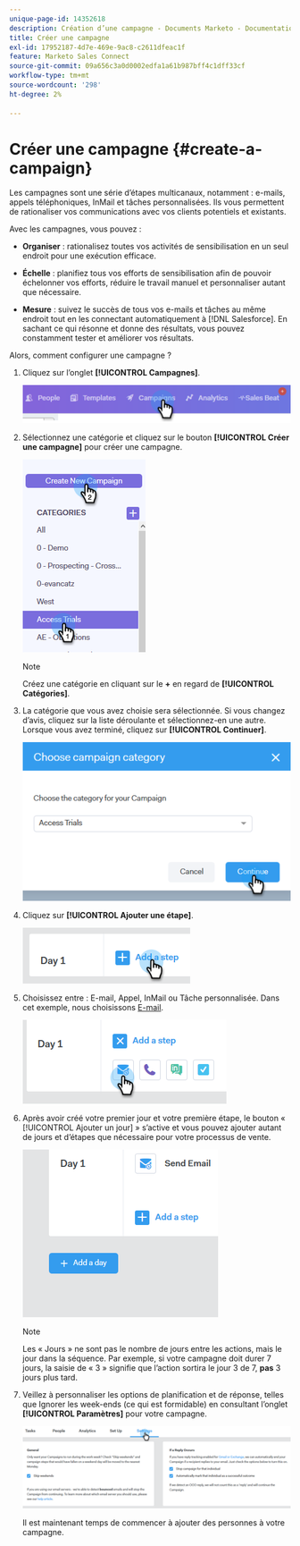 ```yaml
---
unique-page-id: 14352618
description: Création d’une campagne - Documents Marketo - Documentation du produit
title: Créer une campagne
exl-id: 17952187-4d7e-469e-9ac8-c2611dfeac1f
feature: Marketo Sales Connect
source-git-commit: 09a656c3a0d0002edfa1a61b987bff4c1dff33cf
workflow-type: tm+mt
source-wordcount: '298'
ht-degree: 2%

---
```


# Créer une campagne {#create-a-campaign}

Les campagnes sont une série d’étapes multicanaux, notamment : e-mails, appels téléphoniques, InMail et tâches personnalisées. Ils vous permettent de rationaliser vos communications avec vos clients potentiels et existants.

Avec les campagnes, vous pouvez :

* **Organiser** : rationalisez toutes vos activités de sensibilisation en un seul endroit pour une exécution efficace.

* **Échelle** : planifiez tous vos efforts de sensibilisation afin de pouvoir échelonner vos efforts, réduire le travail manuel et personnaliser autant que nécessaire.
* **Mesure** : suivez le succès de tous vos e-mails et tâches au même endroit tout en les connectant automatiquement à [!DNL Salesforce]. En sachant ce qui résonne et donne des résultats, vous pouvez constamment tester et améliorer vos résultats.

Alors, comment configurer une campagne ?

1. Cliquez sur l’onglet **[!UICONTROL Campagnes]**.

   ![](assets/one-1.png)

1. Sélectionnez une catégorie et cliquez sur le bouton **[!UICONTROL Créer une campagne]** pour créer une campagne.

   ![](assets/two-1.png)

   >[!NOTE]
   >
   >Créez une catégorie en cliquant sur le **+** en regard de **[!UICONTROL Catégories]**.

1. La catégorie que vous avez choisie sera sélectionnée. Si vous changez d’avis, cliquez sur la liste déroulante et sélectionnez-en une autre. Lorsque vous avez terminé, cliquez sur **[!UICONTROL Continuer]**.

   ![](assets/three-1.png)

1. Cliquez sur **[!UICONTROL Ajouter une étape]**.

   ![](assets/four-1.png)

1. Choisissez entre : E-mail, Appel, InMail ou Tâche personnalisée. Dans cet exemple, nous choisissons [E-mail](/help/marketo/product-docs/marketo-sales-connect/campaigns/campaign-step-types.md#email).

   ![](assets/five-1.png)

1. Après avoir créé votre premier jour et votre première étape, le bouton « [!UICONTROL Ajouter un jour] » s’active et vous pouvez ajouter autant de jours et d’étapes que nécessaire pour votre processus de vente.

   ![](assets/six.png)

   >[!NOTE]
   >
   >Les « Jours » ne sont pas le nombre de jours entre les actions, mais le jour dans la séquence. Par exemple, si votre campagne doit durer 7 jours, la saisie de « 3 » signifie que l’action sortira le jour 3 de 7, **pas** 3 jours plus tard.

1. Veillez à personnaliser les options de planification et de réponse, telles que Ignorer les week-ends (ce qui est formidable) en consultant l’onglet **[!UICONTROL Paramètres]** pour votre campagne.

   ![](assets/seven.png)

   Il est maintenant temps de commencer à ajouter des personnes à votre campagne.
